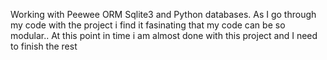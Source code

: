 Working with Peewee ORM Sqlite3 and Python databases. As I go through my code with the project i find it fasinating that my code can be so modular..
At this point in time i am almost done with this project and I need to finish the rest
